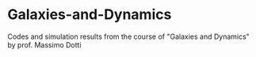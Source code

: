 # Galaxies-and-Dynamics
Codes and simulation results from the course of "Galaxies and Dynamics" by prof. Massimo Dotti
